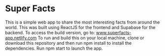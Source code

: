 # Super Facts
This is a simple web app to share the most interesting facts from around the world. This was built using ReactJS for the frontend and Supabase for the backend.
To access the build version, go to: www.superfacts-app.netlify.com
To run and build this on your local machine, clone or download this repository and then run npm install to install the dependencies. Run npm start to launch the app.
